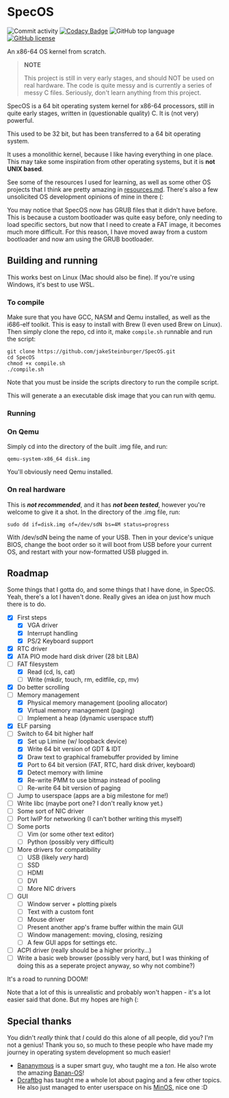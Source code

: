 # SpecOS
![Commit activity](https://img.shields.io/github/commit-activity/m/jakeSteinburger/SpecOS/main)
[![Codacy Badge](https://app.codacy.com/project/badge/Grade/ddef159bc34148e4a89d2a600e9b61e5)](https://app.codacy.com/gh/jakeSteinburger/SpecOS/dashboard?utm_source=gh&utm_medium=referral&utm_content=&utm_campaign=Badge_grade)
![GitHub top language](https://img.shields.io/github/languages/top/jakeSteinburger/SpecOS?logo=c&label=)
[![GitHub license](https://img.shields.io/github/license/jakeSteinburger/SpecOS)](https://github.com/jakeSteinburger/SpecOS/blob/main/LICENSE)

An x86-64 OS kernel from scratch.

> **NOTE**
> 
> This project is still in very early stages, and should NOT be used on real hardware. The code is quite messy and is currently a series of messy C files. Seriously, don't learn anything from this project.

SpecOS is a 64 bit operating system kernel for x86-64 processors, still in quite early stages, written in (questionable quality) C. It is (not very) powerful.

This used to be 32 bit, but has been transferred to a 64 bit operating system.

It uses a monolithic kernel, because I like having everything in one place. This may take some inspiration from other operating systems, but it is **not UNIX based**. 

See some of the resources I used for learning, as well as some other OS projects that I think are pretty amazing in [resources.md](https://github.com/jakeSteinburger/SpecOS/blob/main/resources.md). There's also a few unsolicited OS development opinions of mine in there (:

You may notice that SpecOS now has GRUB files that it didn't have before. This is because a custom bootloader was quite easy before, only needing to load specific sectors, but now that I need to create a FAT image, it becomes much more difficult. For this reason, I have moved away from a custom bootloader and now am using the GRUB bootloader.

## Building and running
This works best on Linux (Mac should also be fine). If you're using Windows, it's best to use WSL.
### To compile
Make sure that you have GCC, NASM and Qemu installed, as well as the i686-elf toolkit. This is easy to install with Brew (I even used Brew on Linux). Then simply clone the repo, cd into it, make `compile.sh` runnable and run the script:
```
git clone https://github.com/jakeSteinburger/SpecOS.git
cd SpecOS
chmod +x compile.sh
./compile.sh
```
Note that you must be inside the scripts directory to run the compile script.

This will generate a an executable disk image that you can run with qemu.
### Running
### On Qemu
Simply cd into the directory of the built .img file, and run:
```
qemu-system-x86_64 disk.img
```
You'll obviously need Qemu installed.

### On real hardware
This is ***not recommended***, and it has ***not been tested***, however you're welcome to give it a shot. In the directory of the .img file, run:

```
sudo dd if=disk.img of=/dev/sdN bs=4M status=progress
```

With /dev/sdN being the name of your USB. Then in your device's unique BIOS, change the boot order so it will boot from USB before your current OS, and restart with your now-formatted USB plugged in.

## Roadmap
Some things that I gotta do, and some things that I have done, in SpecOS. Yeah, there's a lot I haven't done. Really gives an idea on just how much there is to do.
- [X] First steps
  - [X] VGA driver
  - [X] Interrupt handling
  - [X] PS/2 Keyboard support
- [X] RTC driver
- [X] ATA PIO mode hard disk driver (28 bit LBA)
- [ ] FAT filesystem
  - [X] Read (cd, ls, cat)
  - [ ] Write (mkdir, touch, rm, editfile, cp, mv)
- [X] Do better scrolling
- [ ] Memory management
  - [X] Physical memory management (pooling allocator)
  - [X] Virtual memory management (paging)
  - [ ] Implement a heap (dynamic userspace stuff)
- [X] ELF parsing
- [ ] Switch to 64 bit higher half
  - [X] Set up Limine (w/ loopback device)
  - [X] Write 64 bit version of GDT & IDT
  - [X] Draw text to graphical framebuffer provided by limine
  - [X] Port to 64 bit version (FAT, RTC, hard disk driver, keyboard)
  - [X] Detect memory with limine
  - [X] Re-write PMM to use bitmap instead of pooling
  - [ ] Re-write 64 bit version of paging
- [ ] Jump to userspace (apps are a big milestone for me!)
- [ ] Write libc (maybe port one? I don't really know yet.)
- [ ] Some sort of NIC driver
- [ ] Port lwIP for networking (I can't bother writing this myself)
- [ ] Some ports
  - [ ] Vim (or some other text editor)
  - [ ] Python (possibly very difficult)
- [ ] More drivers for compatibility
  - [ ] USB (likely *very* hard)
  - [ ] SSD
  - [ ] HDMI
  - [ ] DVI
  - [ ]  More NIC drivers
- [ ] GUI
  - [ ] Window server + plotting pixels
  - [ ] Text with a custom font
  - [ ] Mouse driver
  - [ ] Present another app's frame buffer within the main GUI
  - [ ] Window management: moving, closing, resizing
  - [ ] A few GUI apps for settings etc.
- [ ] ACPI driver (really should be a higher priority...)
- [ ] Write a basic web browser (possibly very hard, but I was thinking of doing this as a seperate project anyway, so why not combine?)

It's a road to running DOOM!

Note that a lot of this is unrealistic and probably won't happen - it's a lot easier said that done. But my hopes are high (:

## Special thanks
You didn't *really* think that *I* could do this alone of all people, did you? I'm not a genius! Thank you so, so much to these people who have made my journey in operating system development so much easier!

 - [Bananymous](https://github.com/Bananymous) is a super smart guy, who taught me a *ton*. He also wrote the amazing [Banan-OS](https://github.com/Bananymous/banan-os)!
 - [Dcraftbg](https://github.com/Dcraftbg) has taught me a whole lot about paging and a few other topics. He also just managed to enter userspace on his [MinOS](https://github.com/Dcraftbg/MinOS), nice one :D
